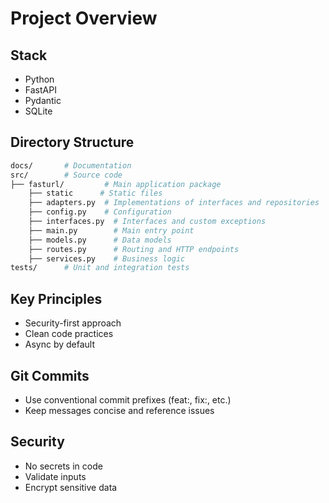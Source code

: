 # Project Overview

## Stack
- Python
- FastAPI
- Pydantic
- SQLite

## Directory Structure
```bash
docs/       # Documentation
src/        # Source code
├── fasturl/         # Main application package
    ├── static      # Static files
    ├── adapters.py  # Implementations of interfaces and repositories
    ├── config.py    # Configuration
    ├── interfaces.py  # Interfaces and custom exceptions
    ├── main.py        # Main entry point
    ├── models.py      # Data models
    ├── routes.py      # Routing and HTTP endpoints
    ├── services.py    # Business logic
tests/      # Unit and integration tests
```

## Key Principles
- Security-first approach
- Clean code practices
- Async by default

## Git Commits
- Use conventional commit prefixes (feat:, fix:, etc.)
- Keep messages concise and reference issues

## Security
- No secrets in code
- Validate inputs
- Encrypt sensitive data
